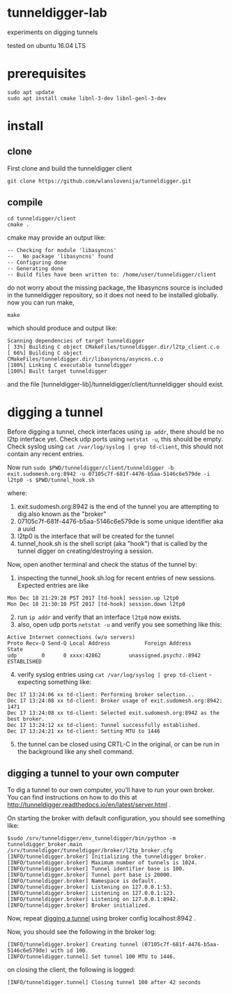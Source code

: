 # tunneldigger-lab
experiments on digging tunnels 

tested on ubuntu 16.04 LTS

# prerequisites

```
sudo apt update
sudo apt install cmake libnl-3-dev libnl-genl-3-dev
```

# install
## clone
First clone and build the tunneldigger client

```
git clone https://github.com/wlanslovenija/tunneldigger.git
```

## compile
```
cd tunneldigger/client
cmake .
```
cmake may provide an output like:
```
-- Checking for module 'libasyncns'
--   No package 'libasyncns' found
-- Configuring done
-- Generating done
-- Build files have been written to: /home/user/tunneldigger/client
```
do not worry about the missing package, the libasyncns source is included in the tunneldigger repository, so it does not need to be installed globally.  
now you can run make, 
```
make 
```
which should produce and output like:
```
Scanning dependencies of target tunneldigger
[ 33%] Building C object CMakeFiles/tunneldigger.dir/l2tp_client.c.o
[ 66%] Building C object CMakeFiles/tunneldigger.dir/libasyncns/asyncns.c.o
[100%] Linking C executable tunneldigger
[100%] Built target tunneldigger
```

and the file [tunneldigger-lib]/tunneldigger/client/tunneldigger should exist.

# digging a tunnel
Before digging a tunnel, check interfaces using ```ip addr```, there should be no l2tp interface yet. Check udp ports using ```netstat -u```, this should be empty. Check syslog using ```cat /var/log/syslog | grep td-client```, this should not contain any recent entries. 

Now run 
```sudo $PWD/tunneldigger/client/tunneldigger -b exit.sudomesh.org:8942 -u 07105c7f-681f-4476-b5aa-5146c6e579de -i l2tp0 -s $PWD/tunnel_hook.sh```

where:

1. exit.sudomesh.org:8942 is the end of the tunnel you are attempting to dig also known as the "broker"
2. 07105c7f-681f-4476-b5aa-5146c6e579de is some unique identifier aka a uuid
3. l2tp0 is the interface that will be created for the tunnel
4. tunnel_hook.sh is the shell script (aka "hook") that is called by the tunnel digger on creating/destroying a session.

Now, open another terminal and check the status of the tunnel by:

1. inspecting the tunnel_hook.sh.log for recent entries of new sessions. Expected entries are like
```
Mon Dec 18 21:29:28 PST 2017 [td-hook] session.up l2tp0
Mon Dec 18 21:30:10 PST 2017 [td-hook] session.down l2tp0
```
2. run ```ip addr``` and verify that an interface ```l2tp0``` now exists. 
3. also, open udp ports ```netstat -u``` and verify you see something like this:
```
Active Internet connections (w/o servers)
Proto Recv-Q Send-Q Local Address           Foreign Address         State      
udp        0      0 xxxx:42862         unassigned.psychz.:8942 ESTABLISHED
```
4. verify syslog entries using ```cat /var/log/syslog | grep td-client``` - expecting something like:
```
Dec 17 13:24:06 xx td-client: Performing broker selection...
Dec 17 13:24:08 xx td-client: Broker usage of exit.sudomesh.org:8942: 1471
Dec 17 13:24:08 xx td-client: Selected exit.sudomesh.org:8942 as the best broker.
Dec 17 13:24:12 xx td-client: Tunnel successfully established.
Dec 17 13:24:21 xx td-client: Setting MTU to 1446
```
5. the tunnel can be closed using CRTL-C in the original, or can be run in the background like any shell command.

## digging a tunnel to your own computer

To dig a tunnel to our own computer, you'll have to run your own broker. You can find instructions on how to do this at http://tunneldigger.readthedocs.io/en/latest/server.html .

On starting the broker with default configuration, you should see something like:

```
$sudo /srv/tunneldigger/env_tunneldigger/bin/python -m tunneldigger_broker.main /srv/tunneldigger/tunneldigger/broker/l2tp_broker.cfg
[INFO/tunneldigger.broker] Initializing the tunneldigger broker.
[INFO/tunneldigger.broker] Maximum number of tunnels is 1024.
[INFO/tunneldigger.broker] Tunnel identifier base is 100.
[INFO/tunneldigger.broker] Tunnel port base is 20000.
[INFO/tunneldigger.broker] Namespace is default.
[INFO/tunneldigger.broker] Listening on 127.0.0.1:53.
[INFO/tunneldigger.broker] Listening on 127.0.0.1:123.
[INFO/tunneldigger.broker] Listening on 127.0.0.1:8942.
[INFO/tunneldigger.broker] Broker initialized.
```

Now, repeat [digging a tunnel](#digging-a-tunnel) using broker config localhost:8942 . 

Now, you should see the following in the broker log:

```
[INFO/tunneldigger.broker] Creating tunnel (07105c7f-681f-4476-b5aa-5146c6e579de) with id 100.
[INFO/tunneldigger.tunnel] Set tunnel 100 MTU to 1446.
```

on closing the client, the following is logged:

```
[INFO/tunneldigger.tunnel] Closing tunnel 100 after 42 seconds
```

